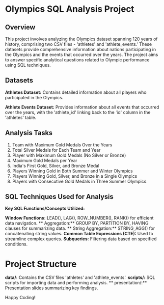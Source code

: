 # Olympics SQL Analysis Project
## Overview

This project involves analyzing the Olympics dataset spanning 120 years of history, comprising two CSV files - 'athletes' and 'athlete_events.' These datasets provide comprehensive information about nations participating in the Olympics and the events that occurred over the years. The project aims to answer specific analytical questions related to Olympic performance using SQL techniques.

## Datasets

  **Athletes Dataset:**
        Contains detailed information about all players who participated in the Olympics.

  **Athlete Events Dataset:**
        Provides information about all events that occurred over the years, with the 'athlete_id' linking back to the 'id' column in the 'athletes' table.

## Analysis Tasks
1. Team with Maximum Gold Medals Over the Years
2. Total Silver Medals for Each Team and Year
3. Player with Maximum Gold Medals (No Silver or Bronze)
4. Maximum Gold Medals per Year
5. India's First Gold, Silver, and Bronze Medal
6. Players Winning Gold in Both Summer and Winter Olympics
7. Players Winning Gold, Silver, and Bronze in a Single Olympics
8. Players with Consecutive Gold Medals in Three Summer Olympics

## SQL Techniques Used for Analysis
**Key SQL Functions/Concepts Utilized:**

  **Window Functions:**
        LEAD(), LAG(), ROW_NUMBER(), RANK() for efficient data navigation.
  ** Aggregation:**
        GROUP BY, PARTITION BY, HAVING clauses for summarizing data.
  ** String Aggregation:**
        STRING_AGG() for concatenating string values.
  **Common Table Expressions (CTE):**
        Used to streamline complex queries.
  **Subqueries:**
        Filtering data based on specified conditions.

# Project Structure

  **data/:** Contains the CSV files 'athletes' and 'athlete_events.'
  **scripts/:** SQL scripts for importing data and performing analysis.
  ** presentation/:** Presentation slides summarizing key findings.


  Happy Coding!

